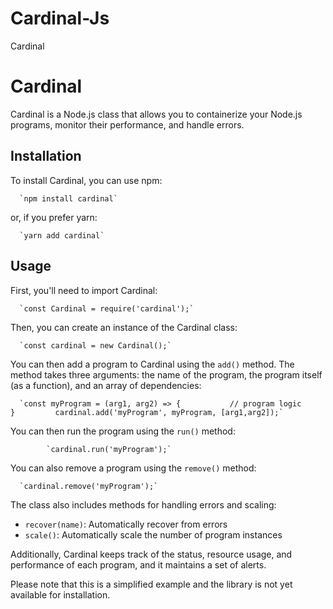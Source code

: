 # Cardinal-Js

Cardinal

Cardinal
========

Cardinal is a Node.js class that allows you to containerize your Node.js programs, monitor their performance, and handle errors.

Installation
------------

To install Cardinal, you can use npm:

      `npm install cardinal`
    

or, if you prefer yarn:

      `yarn add cardinal`
    

Usage
-----

First, you'll need to import Cardinal:

      `const Cardinal = require('cardinal');`
    

Then, you can create an instance of the Cardinal class:

      `const cardinal = new Cardinal();`
    

You can then add a program to Cardinal using the `add()` method. The method takes three arguments: the name of the program, the program itself (as a function), and an array of dependencies:

      `const myProgram = (arg1, arg2) => {           // program logic         }         cardinal.add('myProgram', myProgram, [arg1,arg2]);`
      
    

You can then run the program using the `run()` method:

            `cardinal.run('myProgram');`
    

You can also remove a program using the `remove()` method:

      `cardinal.remove('myProgram');`
    

The class also includes methods for handling errors and scaling:

*   `recover(name)`: Automatically recover from errors
*   `scale()`: Automatically scale the number of program instances

Additionally, Cardinal keeps track of the status, resource usage, and performance of each program, and it maintains a set of alerts.

Please note that this is a simplified example and the library is not yet available for installation.
